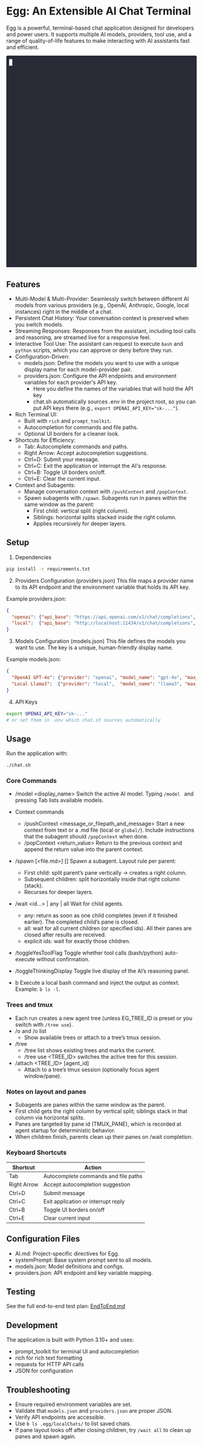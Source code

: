 # Egg: An Extensible AI Chat Terminal

Egg is a powerful, terminal-based chat application designed for developers and power users. It supports multiple AI models, providers, tool use, and a range of quality-of-life features to make interacting with AI assistants fast and efficient.


![Egg](egg.gif)


## Features

- Multi-Model & Multi-Provider: Seamlessly switch between different AI models from various providers (e.g., OpenAI, Anthropic, Google, local instances) right in the middle of a chat.
- Persistent Chat History: Your conversation context is preserved when you switch models.
- Streaming Responses: Responses from the assistant, including tool calls and reasoning, are streamed live for a responsive feel.
- Interactive Tool Use: The assistant can request to execute `bash` and `python` scripts, which you can approve or deny before they run.
- Configuration-Driven:
  - models.json: Define the models you want to use with a unique display name for each model-provider pair.
  - providers.json: Configure the API endpoints and environment variables for each provider's API key.
    - Here you define the names of the variables that will hold the API key
    - chat.sh automatically sources .env in the project root, so you can put API keys there (e.g., `export OPENAI_API_KEY="sk-..."`).
- Rich Terminal UI:
  - Built with `rich` and `prompt_toolkit`.
  - Autocompletion for commands and file paths.
  - Optional UI borders for a cleaner look.
- Shortcuts for Efficiency:
  - Tab: Autocomplete commands and paths.
  - Right Arrow: Accept autocompletion suggestions.
  - Ctrl+D: Submit your message.
  - Ctrl+C: Exit the application or interrupt the AI's response.
  - Ctrl+B: Toggle UI borders on/off.
  - Ctrl+E: Clear the current input.
- Context and Subagents:
  - Manage conversation context with `/pushContext` and `/popContext`.
  - Spawn subagents with `/spawn`. Subagents run in panes within the same window as the parent:
    - First child: vertical split (right column).
    - Siblings: horizontal splits stacked inside the right column.
    - Applies recursively for deeper layers.

## Setup

1) Dependencies
```bash
pip install -r requirements.txt
```

2) Providers Configuration (providers.json)
This file maps a provider name to its API endpoint and the environment variable that holds its API key.

Example providers.json:
```json
{
  "openai": {"api_base": "https://api.openai.com/v1/chat/completions", "api_key_env": "OPENAI_API_KEY"},
  "local":  {"api_base": "http://localhost:11434/v1/chat/completions", "api_key_env": "LOCAL_API_KEY"}
}
```

3) Models Configuration (models.json)
This file defines the models you want to use. The key is a unique, human-friendly display name.

Example models.json:
```json
{
  "OpenAI GPT-4o": {"provider": "openai", "model_name": "gpt-4o", "max_tokens": 128000},
  "Local Llama3":  {"provider": "local",  "model_name": "llama3", "max_tokens": 8000}
}
```

4) API Keys
```bash
export OPENAI_API_KEY="sk-..."
# or set them in .env which chat.sh sources automatically
```

## Usage

Run the application with:
```bash
./chat.sh
```

### Core Commands

- /model <display_name>
  Switch the active AI model. Typing `/model ` and pressing Tab lists available models.

- Context commands
  - /pushContext <message_or_filepath_and_message>
    Start a new context from text or a .md file (local or `global/`). Include instructions that the subagent should `/popContext` when done.
  - /popContext <return_value>
    Return to the previous context and append the return value into the parent context.

- /spawn [<file.md>] [<additional text>]
  Spawn a subagent. Layout rule per parent:
  - First child: split parent’s pane vertically → creates a right column.
  - Subsequent children: split horizontally inside that right column (stack).
  - Recurses for deeper layers.

- /wait <id...> | any | all
  Wait for child agents.
  - any: return as soon as one child completes (even if it finished earlier). The completed child’s pane is closed.
  - all: wait for all current children (or specified ids). All their panes are closed after results are received.
  - explicit ids: wait for exactly those children.

- /toggleYesToolFlag
  Toggle whether tool calls (bash/python) auto-execute without confirmation.

- /toggleThinkingDisplay
  Toggle live display of the AI’s reasoning panel.

- b <command>
  Execute a local bash command and inject the output as context. Example: `b ls -l`.

### Trees and tmux
- Each run creates a new agent tree (unless EG_TREE_ID is preset or you switch with `/tree use`).
- /o and /o list
  - Show available trees or attach to a tree’s tmux session.
- /tree
  - /tree list shows existing trees and marks the current.
  - /tree use <TREE_ID> switches the active tree for this session.
- /attach <TREE_ID> [agent_id]
  - Attach to a tree’s tmux session (optionally focus agent window/pane).

### Notes on layout and panes
- Subagents are panes within the same window as the parent.
- First child gets the right column by vertical split; siblings stack in that column via horizontal splits.
- Panes are targeted by pane id (TMUX_PANE), which is recorded at agent startup for deterministic behavior.
- When children finish, parents clean up their panes on /wait completion.

### Keyboard Shortcuts

| Shortcut  | Action                              |
|-----------|-------------------------------------|
| Tab       | Autocomplete commands and file paths|
| Right Arrow | Accept autocompletion suggestion  |
| Ctrl+D    | Submit message                      |
| Ctrl+C    | Exit application or interrupt reply |
| Ctrl+B    | Toggle UI borders on/off            |
| Ctrl+E    | Clear current input                 |

## Configuration Files

- AI.md: Project-specific directives for Egg.
- systemPrompt: Base system prompt sent to all models.
- models.json: Model definitions and configs.
- providers.json: API endpoint and key variable mapping.

## Testing

See the full end-to-end test plan: [EndToEnd.md](EndToEnd.md)

## Development

The application is built with Python 3.10+ and uses:
- prompt_toolkit for terminal UI and autocompletion
- rich for rich text formatting
- requests for HTTP API calls
- JSON for configuration

## Troubleshooting

- Ensure required environment variables are set.
- Validate that `models.json` and `providers.json` are proper JSON.
- Verify API endpoints are accessible.
- Use `b ls .egg/localChats/` to list saved chats.
- If pane layout looks off after closing children, try `/wait all` to clean up panes and spawn again.
